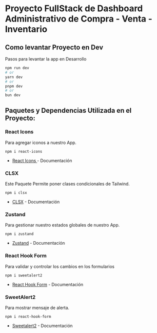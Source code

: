 # Proyecto FullStack de Dashboard Administrativo de Compra - Venta - Inventario

## Como levantar Proyecto en Dev

Pasos para levantar la app en Desarrollo

```bash
npm run dev
# or
yarn dev
# or
pnpm dev
# or
bun dev
```

## Paquetes y Dependencias Utilizada en el Proyecto:

### React Icons
Para agregar iconos a nuestro App.
````
npm i react-icons
````
- [React Icons ](https://react-icons.github.io/react-icons/) - Documentación

### CLSX
Este Paquete Permite poner clases condicionales de Tailwind.
````
npm i clsx
````
- [CLSX](https://www.npmjs.com/package/clsx) - Documentación

### Zustand
Para gestionar nuestro estados globales de nuestro App.
````
npm i zustand
````
- [Zustand](https://zustand-demo.pmnd.rs/) - Documentación

### React Hook Form
Para validar y controlar los cambios en los formularios
````
npm i sweetalert2
````
- [React Hook Form](https://react-hook-form.com/) - Documentación

### SweetAlert2
Para mostrar mensaje de alerta.
````
npm i react-hook-form
````
- [Sweetalert2](https://sweetalert2.github.io/) - Documentación